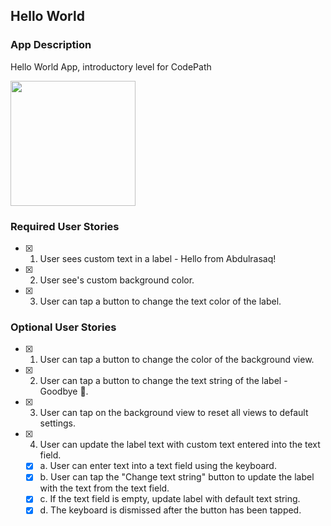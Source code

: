 ## Hello World

### App Description
Hello World App, introductory level for CodePath

<img src="https://user-images.githubusercontent.com/22160959/45589151-d29c8380-b8ee-11e8-818d-56826f3425a9.gif" width=200><br>

### Required User Stories
- [x] 1. User sees custom text in a label - Hello from Abdulrasaq!
- [x] 2. User see's custom background color.
- [x] 3. User can tap a button to change the text color of the label.

### Optional User Stories
- [x] 1. User can tap a button to change the color of the background view.
- [x] 2. User can tap a button to change the text string of the label - Goodbye 👋.
- [x] 3. User can tap on the background view to reset all views to default settings.
- [x] 4. User can update the label text with custom text entered into the text field.
   - [x] a. User can enter text into a text field using the keyboard.
   - [x] b. User can tap the "Change text string" button to update the label with the text from the text field.
   - [x] c. If the text field is empty, update label with default text string.
   - [x] d. The keyboard is dismissed after the button has been tapped.
